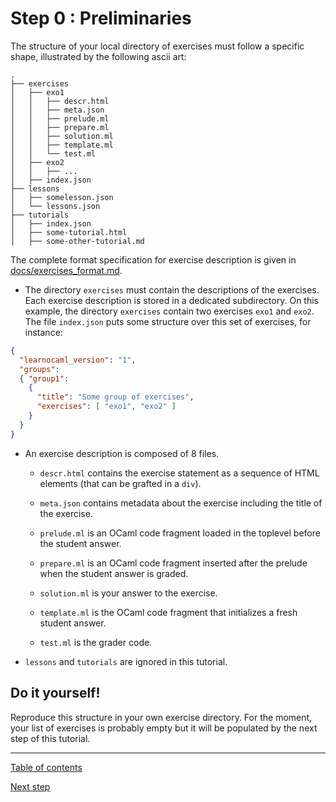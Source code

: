 # Step 0 : Preliminaries

The structure of your local directory of exercises must follow a
specific shape, illustrated by the following ascii art:

```
.
├── exercises
│   ├── exo1
│   │   ├── descr.html
│   │   ├── meta.json
│   │   ├── prelude.ml
│   │   ├── prepare.ml
│   │   ├── solution.ml
│   │   ├── template.ml
│   │   └── test.ml
│   ├── exo2
│   │   ├── ...
│   ├── index.json
├── lessons
│   ├── somelesson.json
│   └── lessons.json
├── tutorials
│   ├── index.json
│   ├── some-tutorial.html
│   ├── some-other-tutorial.md
```

The complete format specification for exercise description is given in
[docs/exercises_format.md](https://github.com/ocaml-sf/learn-ocaml/blob/master/docs/exercises_format.md).

- The directory `exercises` must contain the descriptions of the
  exercises. Each exercise description is stored in a dedicated
  subdirectory. On this example, the directory `exercises` contain two
  exercises `exo1` and `exo2`. The file `index.json` puts some structure
  over this set of exercises, for instance:

```json
{
  "learnocaml_version": "1",
  "groups":
  { "group1":
    {
      "title": "Some group of exercises",
      "exercises": [ "exo1", "exo2" ]
    }
  }
}
```

- An exercise description is composed of 8 files.

  - `descr.html` contains the exercise statement as a sequence of
  HTML elements (that can be grafted in a `div`).

  - `meta.json` contains metadata about the exercise including the title of the exercise.

  - `prelude.ml` is an OCaml code fragment loaded in the toplevel before
  the student answer.

  - `prepare.ml` is an OCaml code fragment inserted after the prelude when
  the student answer is graded.

  - `solution.ml` is your answer to the exercise.

  - `template.ml` is the OCaml code fragment that initializes a fresh
    student answer.

  - `test.ml` is the grader code.

- `lessons` and `tutorials` are ignored in this tutorial.

## Do it yourself!

Reproduce this structure in your own exercise directory. For the moment,
your list of exercises is probably empty but it will be populated by the
next step of this tutorial.

---
[Table of contents](https://github.com/ocaml-sf/learn-ocaml/blob/master/docs/howto-write-exercises.md)

[Next step](https://github.com/ocaml-sf/learn-ocaml/blob/master/docs/tutorials/step-1.md)
